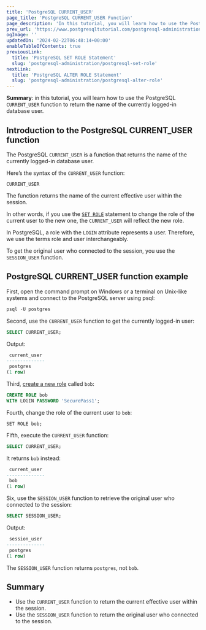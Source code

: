 ```yaml
---
title: 'PostgreSQL CURRENT_USER'
page_title: 'PostgreSQL CURRENT_USER Function'
page_description: 'In this tutorial, you will learn how to use the PostgreSQL CURRENT_USER function to return the name of the currently logged-in database user.'
prev_url: 'https://www.postgresqltutorial.com/postgresql-administration/postgresql-current_user/'
ogImage: ''
updatedOn: '2024-02-22T06:48:14+00:00'
enableTableOfContents: true
previousLink:
  title: 'PostgreSQL SET ROLE Statement'
  slug: 'postgresql-administration/postgresql-set-role'
nextLink:
  title: 'PostgreSQL ALTER ROLE Statement'
  slug: 'postgresql-administration/postgresql-alter-role'
---
```


**Summary**: in this tutorial, you will learn how to use the PostgreSQL `CURRENT_USER` function to return the name of the currently logged\-in database user.

## Introduction to the PostgreSQL CURRENT_USER function

The PostgreSQL `CURRENT_USER` is a function that returns the name of the currently logged\-in database user.

Here’s the syntax of the `CURRENT_USER` function:

```sqlsql
CURRENT_USER
```

The function returns the name of the current effective user within the session.

In other words, if you use the [`SET ROLE`](postgresql-set-role) statement to change the role of the current user to the new one, the `CURRENT_USER` will reflect the new role.

In PostgreSQL, a role with the `LOGIN` attribute represents a user. Therefore, we use the terms role and user interchangeably.

To get the original user who connected to the session, you use the `SESSION_USER` function.

## PostgreSQL CURRENT_USER function example

First, open the command prompt on Windows or a terminal on Unix\-like systems and connect to the PostgreSQL server using psql:

```sql
psql -U postgres
```

Second, use the `CURRENT_USER` function to get the currently logged\-in user:

```sql
SELECT CURRENT_USER;
```

Output:

```sql
 current_user
--------------
 postgres
(1 row)
```

Third, [create a new role](postgresql-roles) called `bob`:

```sql
CREATE ROLE bob
WITH LOGIN PASSWORD 'SecurePass1';
```

Fourth, change the role of the current user to `bob`:

```
SET ROLE bob;
```

Fifth, execute the `CURRENT_USER` function:

```sql
SELECT CURRENT_USER;
```

It returns `bob` instead:

```sql
 current_user
--------------
 bob
(1 row)
```

Six, use the `SESSION_USER` function to retrieve the original user who connected to the session:

```sql
SELECT SESSION_USER;
```

Output:

```sql
 session_user
--------------
 postgres
(1 row)
```

The `SESSION_USER` function returns `postgres`, not `bob`.

## Summary

- Use the `CURRENT_USER` function to return the current effective user within the session.
- Use the `SESSION_USER` function to return the original user who connected to the session.
